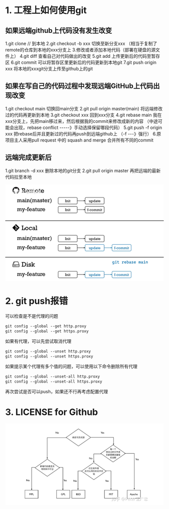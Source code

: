# 1. 工程上如何使用git

## 如果远端github上代码没有发生改变

1.git clone // 到本地
2.git checkout -b xxx 切换至新分支xxx
（相当于复制了remote的仓库到本地的xxx分支上
3.修改或者添加本地代码（部署在硬盘的源文件上）
4.git diff 查看自己对代码做出的改变
5.git add 上传更新后的代码至暂存区
6.git commit 可以将暂存区里更新后的代码更新到本地git
7.git push origin xxx 将本地的xxxgit分支上传至github上的git

## 如果在写自己的代码过程中发现远端GitHub上代码出现改变
1.git checkout main 切换回main分支
2.git pull origin master(main) 将远端修改过的代码再更新到本地
3.git checkout xxx 回到xxx分支
4.git rebase main 我在xxx分支上，先把main移过来，然后根据我的commit来修改成新的内容
（中途可能会出现，rebase conflict -----》手动选择保留哪段代码）
5.git push -f origin xxx 把rebase后并且更新过的代码再push到远端github上
（-f ---》强行）
6.原项目主人采用pull request 中的 squash and merge 合并所有不同的commit

## 远端完成更新后
1.git branch -d xxx 删除本地的git分支
2.git pull origin master 再把远端的最新代码拉至本地

![image-20230325140342906](../markdown-img/Git.assets/image-20230325140342906.png)

# 2. git push报错

可以检查是不是代理的问题

```git
git config --global --get http.proxy
git config --global --get https.proxy
```

如果有代理，可以先尝试取消代理

``` git
git config --global --unset http.proxy
git config --global --unset https.proxy
```

如果提示某个代理有多个值的问题，可以使用以下命令删除所有代理

```
git config --global --unset-all http.proxy
git config --global --unset-all https.proxy
```

再次尝试是否可以push，如果还不行再考虑配置代理

# 3. LICENSE for Github

![image-20230419143329986](../markdown-img/Git.assets/image-20230419143329986.png)